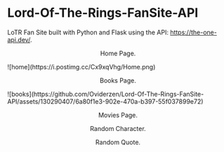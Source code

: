 # Lord-Of-The-Rings-FanSite-API
LoTR Fan Site built with Python and Flask using the API: https://the-one-api.dev/.

<p style="text-align:center;">Home Page.</p>
![home](https://i.postimg.cc/Cx9xqVhg/Home.png)

<br>
<p style="text-align:center;">Books Page.</p>
![books](https://github.com/Oviderzen/Lord-Of-The-Rings-FanSite-API/assets/130290407/6a80f1e3-902e-470a-b397-55f037899e72)


<br>
<p style="text-align:center;">Movies Page.</p
![movies](https://github.com/Oviderzen/Lord-Of-The-Rings-FanSite-API/assets/130290407/29046745-39fc-4ccb-a00a-9a792c13d195)


<br>
<p style="text-align:center;">Random Character.</p
![char](https://github.com/Oviderzen/Lord-Of-The-Rings-FanSite-API/assets/130290407/ddc3deef-46a4-4279-bac4-52425efb778b)


<br>
<p style="text-align:center;">Random Quote.</p
![quote](https://github.com/Oviderzen/Lord-Of-The-Rings-FanSite-API/assets/130290407/a616496c-721a-4321-817a-36f701534d71)

